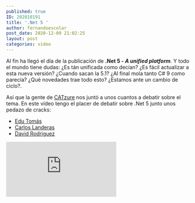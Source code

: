 ```yaml
---
published: true
ID: 202010191
title: '.Net 5 '
author: fernandoescolar
post_date: 2020-12-09 21:02:25
layout: post
categories: video
---
```

Al fin ha llegó el día de la publicación de **.Net 5 - *A unified platform***. Y todo el mundo tiene dudas: ¿Es tán unificada como decían? ¿Es fácil actualizar a esta nueva versión? ¿Cuando sacan la 5.1? ¿Al final mola tanto C# 9 como parecía? ¿Qué novedades trae todo esto? ¿Estamos ante un cambio de ciclo?<!--break-->.

Así que la gente de [CATzure](https://twitter.com/CAT_zure) nos juntó a unos cuantos a debatir sobre el tema. En este vídeo tengo el placer de debatir sobre .Net 5 junto unos pedazo de cracks:

* [Edu Tomás](https://twitter.com/eiximenis)
* [Carlos Landeras](https://twitter.com/Carlos_Lande)
* [David Rodriguez](https://twitter.com/davidjrh)

<iframe class="youtube" src="https://www.youtube.com/embed/__gv78B9xYc" frameborder="0" allow="accelerometer; autoplay; encrypted-media; gyroscope; picture-in-picture" allowfullscreen></iframe>

